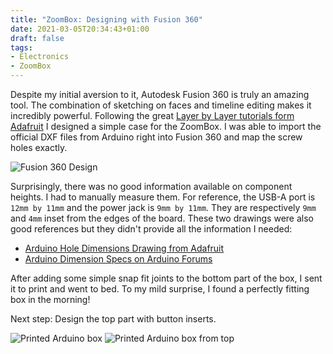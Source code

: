 ```yaml
---
title: "ZoomBox: Designing with Fusion 360"
date: 2021-03-05T20:34:43+01:00
draft: false
tags:
- Electronics
- ZoomBox
---
```

Despite my initial aversion to it, Autodesk Fusion 360 is truly an amazing tool. The combination of sketching on faces and timeline editing makes it incredibly powerful. Following the great [Layer by Layer tutorials form Adafruit](https://www.youtube.com/watch?v=VVmOtM60VWw&t=88s) I designed a simple case for the ZoomBox. I was able to import the official DXF files from Arduino right into Fusion 360 and map the screw holes exactly.

![Fusion 360 Design](/content/zoombox/zoombox1.jpg)

Surprisingly, there was no good information available on component heights. I had to manually measure them. For reference, the USB-A port is `12mm by 11mm` and the power jack is `9mm by 11mm`. They are respectively `9mm` and `4mm` inset from the edges of the board. These two drawings were also good references but they didn't provide all the information I needed:

- [Arduino Hole Dimensions Drawing from Adafruit](https://blog.adafruit.com/2011/02/28/arduino-hole-dimensions-drawing/)
- [Arduino Dimension Specs on Arduino Forums](https://forum.arduino.cc/index.php?topic=392447.0)

After adding some simple snap fit joints to the bottom part of the box, I sent it to print and went to bed. To my mild surprise, I found a perfectly fitting box in the morning!

Next step: Design the top part with button inserts.

![Printed Arduino box](/content/zoombox/zoombox2.jpg)
![Printed Arduino box from top](/content/zoombox/zoombox3.jpg)

